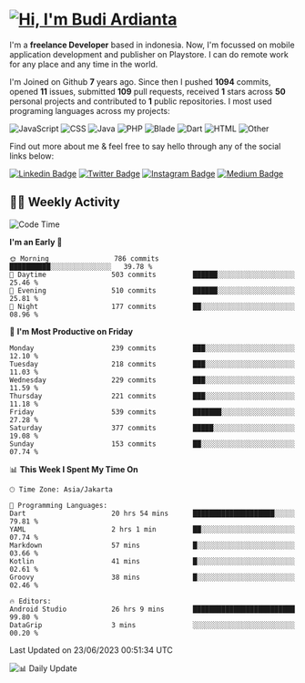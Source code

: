 # [![Hi, I'm Budi Ardianta](https://readme-typing-svg.herokuapp.com?size=24&vCenter=true&lines=%F0%9F%91%8B+Hi%2C+I'm+Budi+Ardianta+;%F0%9F%92%BB+Android+And+Web+Developer+)](https://git.io/typing-svg)

I'm a **freelance Developer** based in indonesia. Now, I'm focussed on mobile application development and publisher on Playstore. I can do remote work for any place and any time in the world.

I'm Joined on Github **7** years ago. Since then I pushed **1094** commits, opened **11** issues, submitted **109** pull requests, received **1** stars across **50** personal projects and contributed to **1** public repositories.
I most used programing languages across my projects:

![JavaScript](https://img.shields.io/badge/-JavaScript-%23f1e05a?style=flat&logo=JavaScript&logoColor=white)
![CSS](https://img.shields.io/badge/-CSS-%23563d7c?style=flat&logo=CSS&logoColor=white)
![Java](https://img.shields.io/badge/-Java-%23b07219?style=flat&logo=Java&logoColor=white)
![PHP](https://img.shields.io/badge/-PHP-%234F5D95?style=flat&logo=PHP&logoColor=white)
![Blade](https://img.shields.io/badge/-Blade-%23f7523f?style=flat&logo=Blade&logoColor=white)
![Dart](https://img.shields.io/badge/-Dart-%2300B4AB?style=flat&logo=Dart&logoColor=white)
![HTML](https://img.shields.io/badge/-HTML-%23e34c26?style=flat&logo=HTML&logoColor=white)
![Other](https://img.shields.io/badge/-Other-%23ededed?style=flat&logo=Other&logoColor=white)

Find out more about me & feel free to say hello through any of the social links below:

[![Linkedin Badge](https://img.shields.io/badge/-budiardianata-blue?style=flat&logo=Linkedin&logoColor=white&link=https://www.linkedin.com/in/budiardianata/)](https://www.linkedin.com/in/budiardianata/)
[![Twitter Badge](https://img.shields.io/badge/-budiardianata-%231DA1F2.svg?style=flat&logo=twitter&logoColor=white&link=https://www.twitter.com/budiardianata)](https://www.linkedin.com/in/budiardianata/)
[![Instagram Badge](https://img.shields.io/badge/-budiardianata-purple?style=flat&logo=instagram&logoColor=white&link=https://instagram.com/budiardianata/)](https://instagram.com/budiardianata)
[![Medium Badge](https://img.shields.io/badge/-@budiardianata-%2312100E.svg?style=flat&logo=Medium&logoColor=white&link=https://medium.com/@budiardianata/)](https://medium.com/@budiardianata)

## 👨‍💻 Weekly Activity
<!--START_SECTION:waka-->
![Code Time](http://img.shields.io/badge/Code%20Time-1%2C819%20hrs%2049%20mins-blue)

**I'm an Early 🐤** 

```text
🌞 Morning                786 commits         ██████████░░░░░░░░░░░░░░░   39.78 % 
🌆 Daytime                503 commits         ██████░░░░░░░░░░░░░░░░░░░   25.46 % 
🌃 Evening                510 commits         ██████░░░░░░░░░░░░░░░░░░░   25.81 % 
🌙 Night                  177 commits         ██░░░░░░░░░░░░░░░░░░░░░░░   08.96 % 
```
📅 **I'm Most Productive on Friday** 

```text
Monday                   239 commits         ███░░░░░░░░░░░░░░░░░░░░░░   12.10 % 
Tuesday                  218 commits         ███░░░░░░░░░░░░░░░░░░░░░░   11.03 % 
Wednesday                229 commits         ███░░░░░░░░░░░░░░░░░░░░░░   11.59 % 
Thursday                 221 commits         ███░░░░░░░░░░░░░░░░░░░░░░   11.18 % 
Friday                   539 commits         ███████░░░░░░░░░░░░░░░░░░   27.28 % 
Saturday                 377 commits         █████░░░░░░░░░░░░░░░░░░░░   19.08 % 
Sunday                   153 commits         ██░░░░░░░░░░░░░░░░░░░░░░░   07.74 % 
```


📊 **This Week I Spent My Time On** 

```text
🕑︎ Time Zone: Asia/Jakarta

💬 Programming Languages: 
Dart                     20 hrs 54 mins      ████████████████████░░░░░   79.81 % 
YAML                     2 hrs 1 min         ██░░░░░░░░░░░░░░░░░░░░░░░   07.74 % 
Markdown                 57 mins             █░░░░░░░░░░░░░░░░░░░░░░░░   03.66 % 
Kotlin                   41 mins             █░░░░░░░░░░░░░░░░░░░░░░░░   02.61 % 
Groovy                   38 mins             █░░░░░░░░░░░░░░░░░░░░░░░░   02.46 % 

🔥 Editors: 
Android Studio           26 hrs 9 mins       █████████████████████████   99.80 % 
DataGrip                 3 mins              ░░░░░░░░░░░░░░░░░░░░░░░░░   00.20 % 
```


 Last Updated on 23/06/2023 00:51:34 UTC
<!--END_SECTION:waka-->

![📊 Daily Update](https://github.com/budiardianata/budiardianata/actions/workflows/update-activity.yml/badge.svg)
